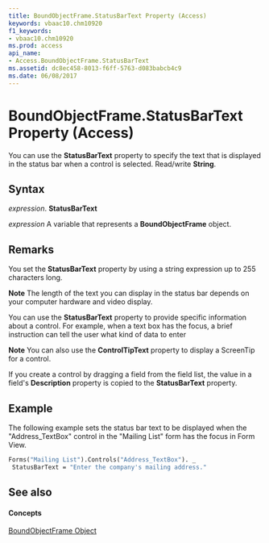 ```yaml
---
title: BoundObjectFrame.StatusBarText Property (Access)
keywords: vbaac10.chm10920
f1_keywords:
- vbaac10.chm10920
ms.prod: access
api_name:
- Access.BoundObjectFrame.StatusBarText
ms.assetid: dc8ec458-8013-f6ff-5763-d083babcb4c9
ms.date: 06/08/2017
---
```



# BoundObjectFrame.StatusBarText Property (Access)

You can use the **StatusBarText** property to specify the text that is displayed in the status bar when a control is selected. Read/write **String**.


## Syntax

 _expression_. **StatusBarText**

 _expression_ A variable that represents a **BoundObjectFrame** object.


## Remarks

You set the **StatusBarText** property by using a string expression up to 255 characters long.


 **Note**  The length of the text you can display in the status bar depends on your computer hardware and video display.

You can use the **StatusBarText** property to provide specific information about a control. For example, when a text box has the focus, a brief instruction can tell the user what kind of data to enter


 **Note**  You can also use the **ControlTipText** property to display a ScreenTip for a control.

If you create a control by dragging a field from the field list, the value in a field's **Description** property is copied to the **StatusBarText** property.


## Example

The following example sets the status bar text to be displayed when the "Address_TextBox" control in the "Mailing List" form has the focus in Form View. 


```vb
Forms("Mailing List").Controls("Address_TextBox"). _ 
 StatusBarText = "Enter the company's mailing address." 

```


## See also


#### Concepts


[BoundObjectFrame Object](boundobjectframe-object-access.md)

